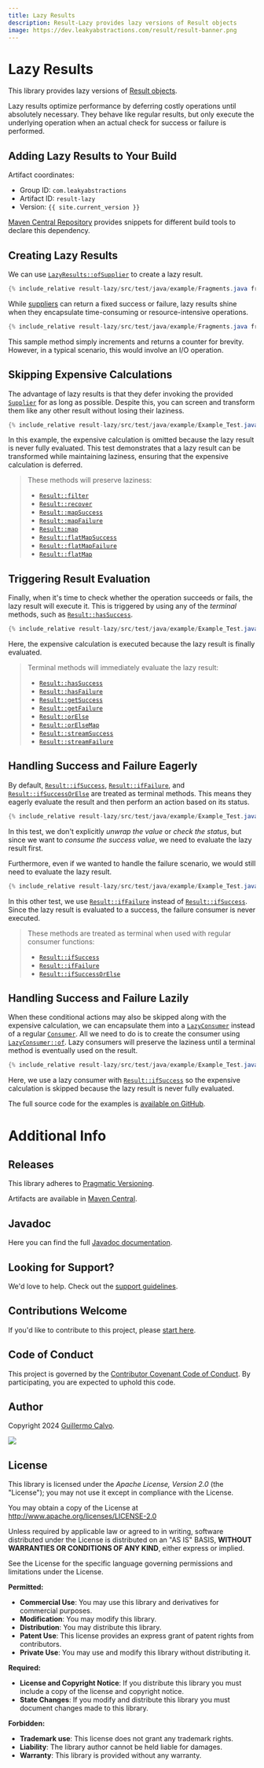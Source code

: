 ```yaml
---
title: Lazy Results
description: Result-Lazy provides lazy versions of Result objects
image: https://dev.leakyabstractions.com/result/result-banner.png
---
```


# Lazy Results

This library provides lazy versions of [Result objects][RESULT].

Lazy results optimize performance by deferring costly operations until absolutely necessary. They behave like regular
results, but only execute the underlying operation when an actual check for success or failure is performed.


## Adding Lazy Results to Your Build

Artifact coordinates:

- Group ID: `com.leakyabstractions`
- Artifact ID: `result-lazy`
- Version: `{{ site.current_version }}`

[Maven Central Repository][ARTIFACTS] provides snippets for different build tools to declare this dependency.


## Creating Lazy Results

We can use [`LazyResults::ofSupplier`][OF_SUPPLIER] to create a lazy result.

```java
{% include_relative result-lazy/src/test/java/example/Fragments.java fragment="creation" %}
```

While [suppliers][SUPPLIER] can return a fixed success or failure, lazy results shine when they encapsulate
time-consuming or resource-intensive operations.

```java
{% include_relative result-lazy/src/test/java/example/Fragments.java fragment="expensive_calculation" %}
```

This sample method simply increments and returns a counter for brevity. However, in a typical scenario, this would
involve an I/O operation.


## Skipping Expensive Calculations

The advantage of lazy results is that they defer invoking the provided [`Supplier`][SUPPLIER] for as long as possible.
Despite this, you can screen and transform them like any other result without losing their laziness.

```java
{% include_relative result-lazy/src/test/java/example/Example_Test.java test="should_skip_expensive_calculation" %}
```

In this example, the expensive calculation is omitted because the lazy result is never fully evaluated. This test
demonstrates that a lazy result can be transformed while maintaining laziness, ensuring that the expensive calculation
is deferred.

> These methods will preserve laziness:
> 
> - [`Result::filter`][RESULT_FILTER]
> - [`Result::recover`][RESULT_RECOVER]
> - [`Result::mapSuccess`][RESULT_MAP_SUCCESS]
> - [`Result::mapFailure`][RESULT_MAP_FAILURE]
> - [`Result::map`][RESULT_MAP]
> - [`Result::flatMapSuccess`][RESULT_FLAT_MAP_SUCCESS]
> - [`Result::flatMapFailure`][RESULT_FLAT_MAP_FAILURE]
> - [`Result::flatMap`][RESULT_FLAT_MAP]


## Triggering Result Evaluation

Finally, when it's time to check whether the operation succeeds or fails, the lazy result will execute it. This is
triggered by using any of the _terminal_ methods, such as [`Result::hasSuccess`][RESULT_HAS_SUCCESS].

```java
{% include_relative result-lazy/src/test/java/example/Example_Test.java test="should_execute_expensive_calculation" %}
```

Here, the expensive calculation is executed because the lazy result is finally evaluated.

> Terminal methods will immediately evaluate the lazy result:
> 
> - [`Result::hasSuccess`][RESULT_HAS_SUCCESS]
> - [`Result::hasFailure`][RESULT_HAS_FAILURE]
> - [`Result::getSuccess`][RESULT_GET_SUCCESS]
> - [`Result::getFailure`][RESULT_GET_FAILURE]
> - [`Result::orElse`][RESULT_OR_ELSE]
> - [`Result::orElseMap`][RESULT_OR_ELSE_MAP]
> - [`Result::streamSuccess`][RESULT_STREAM_SUCCESS]
> - [`Result::streamFailure`][RESULT_STREAM_FAILURE]


## Handling Success and Failure Eagerly

By default, [`Result::ifSuccess`][RESULT_IF_SUCCESS], [`Result::ifFailure`][RESULT_IF_FAILURE], and
[`Result::ifSuccessOrElse`][RESULT_IF_SUCCESS_OR_ELSE] are treated as terminal methods. This means they eagerly evaluate
the result and then perform an action based on its status.

```java
{% include_relative result-lazy/src/test/java/example/Example_Test.java test="should_handle_success_eagerly" %}
```

In this test, we don't explicitly _unwrap the value_ or _check the status_, but since we want to
_consume the success value_, we need to evaluate the lazy result first.

Furthermore, even if we wanted to handle the failure scenario, we would still need to evaluate the lazy result.

```java
{% include_relative result-lazy/src/test/java/example/Example_Test.java test="should_handle_failure_eagerly" %}
```

In this other test, we use [`Result::ifFailure`][RESULT_IF_FAILURE] instead of [`Result::ifSuccess`][RESULT_IF_SUCCESS].
Since the lazy result is evaluated to a success, the failure consumer is never executed.

> These methods are treated as terminal when used with regular consumer functions:
> 
> - [`Result::ifSuccess`][RESULT_IF_SUCCESS]
> - [`Result::ifFailure`][RESULT_IF_FAILURE]
> - [`Result::ifSuccessOrElse`][RESULT_IF_SUCCESS_OR_ELSE]


## Handling Success and Failure Lazily

When these conditional actions may also be skipped along with the expensive calculation, we can encapsulate them into a
[`LazyConsumer`][LAZY_CONSUMER] instead of a regular [`Consumer`][CONSUMER]. All we need to do is to create the consumer
using [`LazyConsumer::of`][LAZY_CONSUMER_OF]. Lazy consumers will preserve the laziness until a terminal method is
eventually used on the result.

```java
{% include_relative result-lazy/src/test/java/example/Example_Test.java test="should_handle_success_lazily" %}
```

Here, we use a lazy consumer with [`Result::ifSuccess`][RESULT_IF_SUCCESS] so the expensive calculation is skipped
because the lazy result is never fully evaluated.

The full source code for the examples is [available on GitHub][SOURCE_CODE].


# Additional Info

## Releases

This library adheres to [Pragmatic Versioning][PRAGVER].

Artifacts are available in [Maven Central][ARTIFACTS].


## Javadoc

Here you can find the full [Javadoc documentation][JAVADOC].


## Looking for Support?

We'd love to help. Check out the [support guidelines][SUPPORT].


## Contributions Welcome

If you'd like to contribute to this project, please [start here][CONTRIBUTING].


## Code of Conduct

This project is governed by the [Contributor Covenant Code of Conduct][CODE_OF_CONDUCT].
By participating, you are expected to uphold this code.


## Author

Copyright 2024 [Guillermo Calvo][AUTHOR].

[![][GUILLERMO_IMAGE]][GUILLERMO]


## License

This library is licensed under the *Apache License, Version 2.0* (the "License");
you may not use it except in compliance with the License.

You may obtain a copy of the License at <http://www.apache.org/licenses/LICENSE-2.0>

Unless required by applicable law or agreed to in writing, software distributed under the License
is distributed on an "AS IS" BASIS, **WITHOUT WARRANTIES OR CONDITIONS OF ANY KIND**, either express or implied.

See the License for the specific language governing permissions and limitations under the License.


**Permitted:**

- **Commercial Use**: You may use this library and derivatives for commercial purposes.
- **Modification**: You may modify this library.
- **Distribution**: You may distribute this library.
- **Patent Use**: This license provides an express grant of patent rights from contributors.
- **Private Use**: You may use and modify this library without distributing it.

**Required:**

- **License and Copyright Notice**: If you distribute this library you must include a copy of the license and copyright
  notice.
- **State Changes**: If you modify and distribute this library you must document changes made to this library.

**Forbidden:**

- **Trademark use**: This license does not grant any trademark rights.
- **Liability**: The library author cannot be held liable for damages.
- **Warranty**: This library is provided without any warranty.


[ARTIFACTS]:                    https://central.sonatype.com/artifact/com.leakyabstractions/result-lazy/
[AUTHOR]:                       https://github.com/guillermocalvo/
[CODE_OF_CONDUCT]:              https://github.com/LeakyAbstractions/.github/blob/main/CODE_OF_CONDUCT.md
[CONSUMER]:                     https://docs.oracle.com/javase/8/docs/api/java/util/function/Consumer.html
[CONTRIBUTING]:                 https://github.com/LeakyAbstractions/.github/blob/main/CONTRIBUTING.md
[GRADLE]:                       https://gradle.org/
[GUILLERMO]:                    https://guillermo.dev/
[GUILLERMO_IMAGE]:              https://guillermo.dev/assets/images/thumb.png
[JAVADOC]:                      https://javadoc.io/doc/com.leakyabstractions/result-lazy/
[LAZY_CONSUMER]:                https://javadoc.io/doc/com.leakyabstractions/result-lazy/latest/com/leakyabstractions/result/lazy/LazyConsumer.html
[LAZY_CONSUMER_OF]:             https://javadoc.io/doc/com.leakyabstractions/result-lazy/latest/com/leakyabstractions/result/lazy/LazyConsumer.html#of-java.util.function.Consumer-
[MAVEN]:                        https://maven.apache.org/
[OF_SUPPLIER]:                  https://javadoc.io/doc/com.leakyabstractions/result-lazy/latest/com/leakyabstractions/result/lazy/LazyResults.html#ofSupplier-java.util.function.Supplier-
[PRAGVER]:                      https://pragver.github.io/
[RESULT]:                       https://result.leakyabstractions.com/
[RESULT_FILTER]:                https://javadoc.io/doc/com.leakyabstractions/result-api/latest/com/leakyabstractions/result/api/Result.html#filter-java.util.function.Predicate-java.util.function.Function-
[RESULT_FLAT_MAP]:              https://javadoc.io/doc/com.leakyabstractions/result-api/latest/com/leakyabstractions/result/api/Result.html#flatMap-java.util.function.Function-java.util.function.Function-
[RESULT_FLAT_MAP_FAILURE]:      https://javadoc.io/doc/com.leakyabstractions/result-api/latest/com/leakyabstractions/result/api/Result.html#flatMapFailure-java.util.function.Function-
[RESULT_FLAT_MAP_SUCCESS]:      https://javadoc.io/doc/com.leakyabstractions/result-api/latest/com/leakyabstractions/result/api/Result.html#flatMapSuccess-java.util.function.Function-
[RESULT_GET_FAILURE]:           https://javadoc.io/doc/com.leakyabstractions/result-api/latest/com/leakyabstractions/result/api/Result.html#getFailure--
[RESULT_GET_SUCCESS]:           https://javadoc.io/doc/com.leakyabstractions/result-api/latest/com/leakyabstractions/result/api/Result.html#getSuccess--
[RESULT_HAS_FAILURE]:           https://javadoc.io/doc/com.leakyabstractions/result-api/latest/com/leakyabstractions/result/api/Result.html#hasFailure--
[RESULT_HAS_SUCCESS]:           https://javadoc.io/doc/com.leakyabstractions/result-api/latest/com/leakyabstractions/result/api/Result.html#hasSuccess--
[RESULT_IF_FAILURE]:            https://javadoc.io/doc/com.leakyabstractions/result-api/latest/com/leakyabstractions/result/api/Result.html#ifFailure-java.util.function.Consumer-
[RESULT_IF_SUCCESS]:            https://javadoc.io/doc/com.leakyabstractions/result-api/latest/com/leakyabstractions/result/api/Result.html#ifSuccess-java.util.function.Consumer-
[RESULT_IF_SUCCESS_OR_ELSE]:    https://javadoc.io/doc/com.leakyabstractions/result-api/latest/com/leakyabstractions/result/api/Result.html#ifSuccessOrElse-java.util.function.Consumer-java.util.function.Consumer-
[RESULT_MAP]:                   https://javadoc.io/doc/com.leakyabstractions/result-api/latest/com/leakyabstractions/result/api/Result.html#map-java.util.function.Function-java.util.function.Function-
[RESULT_MAP_FAILURE]:           https://javadoc.io/doc/com.leakyabstractions/result-api/latest/com/leakyabstractions/result/api/Result.html#mapFailure-java.util.function.Function-
[RESULT_MAP_SUCCESS]:           https://javadoc.io/doc/com.leakyabstractions/result-api/latest/com/leakyabstractions/result/api/Result.html#mapSuccess-java.util.function.Function-
[RESULT_OR_ELSE]:               https://javadoc.io/doc/com.leakyabstractions/result-api/latest/com/leakyabstractions/result/api/Result.html#orElse-S-
[RESULT_OR_ELSE_MAP]:           https://javadoc.io/doc/com.leakyabstractions/result-api/latest/com/leakyabstractions/result/api/Result.html#orElseMap-java.util.function.Function-
[RESULT_RECOVER]:               https://javadoc.io/doc/com.leakyabstractions/result-api/latest/com/leakyabstractions/result/api/Result.html#recover-java.util.function.Predicate-java.util.function.Function-
[RESULT_STREAM_FAILURE]:        https://javadoc.io/doc/com.leakyabstractions/result-api/latest/com/leakyabstractions/result/api/Result.html#streamFailure--
[RESULT_STREAM_SUCCESS]:        https://javadoc.io/doc/com.leakyabstractions/result-api/latest/com/leakyabstractions/result/api/Result.html#streamSuccess--
[SOURCE_CODE]:                  https://github.com/LeakyAbstractions/result-lazy/tree/main/result-lazy/src/test/java/example
[SUPPLIER]:                     https://docs.oracle.com/javase/8/docs/api/java/util/function/Supplier.html
[SUPPORT]:                      https://github.com/LeakyAbstractions/.github/blob/main/SUPPORT.md
